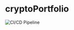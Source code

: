 # cryptoPortfolio

![CI/CD Pipeline](https://github.com/seu-usuario/meu-projeto/actions/workflows/ci-cd.yml/badge.svg)
